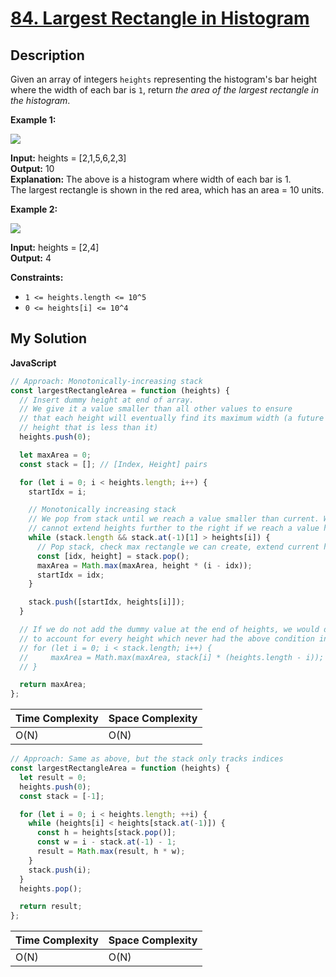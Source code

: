 # [84. Largest Rectangle in Histogram](https://leetcode.com/problems/largest-rectangle-in-histogram)

## Description

Given an array of integers `heights` representing the histogram's bar height where the width of each bar is `1`, return _the area of the largest rectangle in the histogram_.

**Example 1:**

![](https://assets.leetcode.com/uploads/2021/01/04/histogram.jpg)

**Input:** heights = \[2,1,5,6,2,3\]  
**Output:** 10  
**Explanation:** The above is a histogram where width of each bar is 1.  
The largest rectangle is shown in the red area, which has an area = 10 units.

**Example 2:**

![](https://assets.leetcode.com/uploads/2021/01/04/histogram-1.jpg)

**Input:** heights = \[2,4\]  
**Output:** 4

**Constraints:**

- `1 <= heights.length <= 10^5`
- `0 <= heights[i] <= 10^4`

## My Solution

**JavaScript**

```js
// Approach: Monotonically-increasing stack
const largestRectangleArea = function (heights) {
  // Insert dummy height at end of array.
  // We give it a value smaller than all other values to ensure
  // that each height will eventually find its maximum width (a future
  // height that is less than it)
  heights.push(0);

  let maxArea = 0;
  const stack = []; // [Index, Height] pairs

  for (let i = 0; i < heights.length; i++) {
    startIdx = i;

    // Monotonically increasing stack
    // We pop from stack until we reach a value smaller than current. We
    // cannot extend heights further to the right if we reach a value higher than them.
    while (stack.length && stack.at(-1)[1] > heights[i]) {
      // Pop stack, check max rectangle we can create, extend current height backwards
      const [idx, height] = stack.pop();
      maxArea = Math.max(maxArea, height * (i - idx));
      startIdx = idx;
    }

    stack.push([startIdx, heights[i]]);
  }

  // If we do not add the dummy value at the end of heights, we would do this
  // to account for every height which never had the above condition in the while loop met.
  // for (let i = 0; i < stack.length; i++) {
  //     maxArea = Math.max(maxArea, stack[i] * (heights.length - i));
  // }

  return maxArea;
};
```

| Time Complexity | Space Complexity |
| --------------- | ---------------- |
| O(N)            | O(N)             |

```js
// Approach: Same as above, but the stack only tracks indices
const largestRectangleArea = function (heights) {
  let result = 0;
  heights.push(0);
  const stack = [-1];

  for (let i = 0; i < heights.length; ++i) {
    while (heights[i] < heights[stack.at(-1)]) {
      const h = heights[stack.pop()];
      const w = i - stack.at(-1) - 1;
      result = Math.max(result, h * w);
    }
    stack.push(i);
  }
  heights.pop();

  return result;
};
```

| Time Complexity | Space Complexity |
| --------------- | ---------------- |
| O(N)            | O(N)             |
